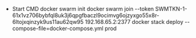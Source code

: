- Start CMD
docker swarm init
docker swarm join --token SWMTKN-1-61x1vz706bybfql8uk3j6qpgfbaczl9ocimvg6ojzyxgo55x8r-6ltojxqinzyk9us11au62qw95 192.168.65.2:2377
docker stack deploy --compose-file=docker-compose.yml  prod
